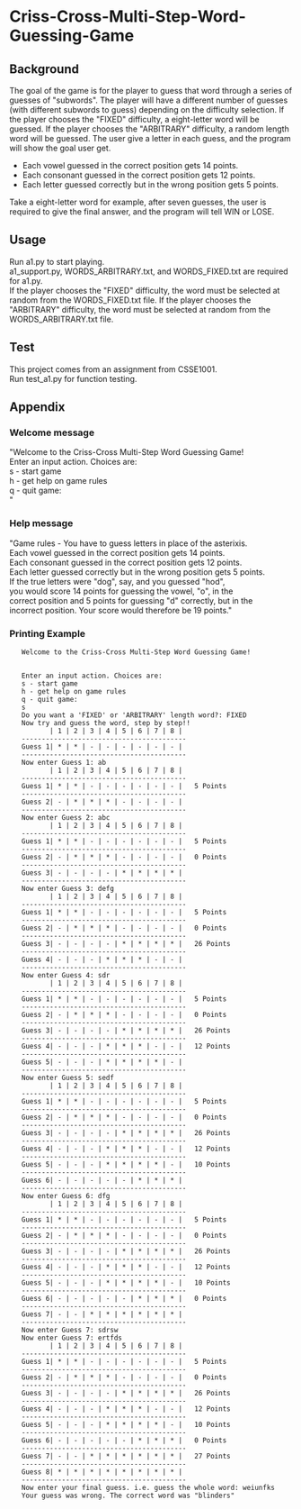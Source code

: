 # Criss-Cross-Multi-Step-Word-Guessing-Game
## Background
The goal of the game is for the player to guess that word through a series of guesses of "subwords". The player will have a different number of guesses (with different subwords to guess) depending on the difficulty selection. If the player chooses the "FIXED" difficulty, a eight-letter word will be guessed. If the player chooses the "ARBITRARY" difficulty, a random length word will be guessed. The user give a letter in each guess, and the program will show the goal user get.  
* Each vowel guessed in the correct position gets 14 points.
* Each consonant guessed in the correct position gets 12 points.
* Each letter guessed correctly but in the wrong position gets 5 points.  

Take a eight-letter word for example, after seven guesses, the user is required to give the final answer, and the program will tell WIN or LOSE.
## Usage
Run a1.py to start playing.  
a1_support.py, WORDS_ARBITRARY.txt, and WORDS_FIXED.txt are required for a1.py.  
If the player chooses the "FIXED" difficulty, the word must be selected at random from the WORDS_FIXED.txt file. If the player chooses the "ARBITRARY" difficulty, the word must be selected at random from the WORDS_ARBITRARY.txt file.  
## Test
This project comes from an assignment from CSSE1001.  
Run test_a1.py for function testing.
## Appendix
### Welcome message
"Welcome to the Criss-Cross Multi-Step Word Guessing Game!  
Enter an input action. Choices are:  
s - start game  
h - get help on game rules  
q - quit game:  
"  
### Help message
"Game rules - You have to guess letters in place of the asterixis.  
Each vowel guessed in the correct position gets 14 points.  
Each consonant guessed in the correct position gets 12 points.  
Each letter guessed correctly but in the wrong position gets 5 points.  
If the true letters were "dog", say, and you guessed "hod",  
you would score 14 points for guessing the vowel, "o", in the  
correct position and 5 points for guessing "d" correctly, but in the  
incorrect position. Your score would therefore be 19 points."  
### Printing Example
       Welcome to the Criss-Cross Multi-Step Word Guessing Game!


       Enter an input action. Choices are:
       s - start game
       h - get help on game rules
       q - quit game:
       s
       Do you want a 'FIXED' or 'ARBITRARY' length word?: FIXED
       Now try and guess the word, step by step!!
              | 1 | 2 | 3 | 4 | 5 | 6 | 7 | 8 |
       -----------------------------------------
       Guess 1| * | * | - | - | - | - | - | - |
       -----------------------------------------
       Now enter Guess 1: ab
              | 1 | 2 | 3 | 4 | 5 | 6 | 7 | 8 |
       -----------------------------------------
       Guess 1| * | * | - | - | - | - | - | - |   5 Points
       -----------------------------------------
       Guess 2| - | * | * | * | - | - | - | - |
       -----------------------------------------
       Now enter Guess 2: abc
              | 1 | 2 | 3 | 4 | 5 | 6 | 7 | 8 |
       -----------------------------------------
       Guess 1| * | * | - | - | - | - | - | - |   5 Points
       -----------------------------------------
       Guess 2| - | * | * | * | - | - | - | - |   0 Points
       -----------------------------------------
       Guess 3| - | - | - | - | * | * | * | * |
       -----------------------------------------
       Now enter Guess 3: defg
              | 1 | 2 | 3 | 4 | 5 | 6 | 7 | 8 |
       -----------------------------------------
       Guess 1| * | * | - | - | - | - | - | - |   5 Points
       -----------------------------------------
       Guess 2| - | * | * | * | - | - | - | - |   0 Points
       -----------------------------------------
       Guess 3| - | - | - | - | * | * | * | * |   26 Points
       -----------------------------------------
       Guess 4| - | - | - | * | * | * | - | - |
       -----------------------------------------
       Now enter Guess 4: sdr
              | 1 | 2 | 3 | 4 | 5 | 6 | 7 | 8 |
       -----------------------------------------
       Guess 1| * | * | - | - | - | - | - | - |   5 Points
       -----------------------------------------
       Guess 2| - | * | * | * | - | - | - | - |   0 Points
       -----------------------------------------
       Guess 3| - | - | - | - | * | * | * | * |   26 Points
       -----------------------------------------
       Guess 4| - | - | - | * | * | * | - | - |   12 Points
       -----------------------------------------
       Guess 5| - | - | - | * | * | * | * | - |
       -----------------------------------------
       Now enter Guess 5: sedf
              | 1 | 2 | 3 | 4 | 5 | 6 | 7 | 8 |
       -----------------------------------------
       Guess 1| * | * | - | - | - | - | - | - |   5 Points
       -----------------------------------------
       Guess 2| - | * | * | * | - | - | - | - |   0 Points
       -----------------------------------------
       Guess 3| - | - | - | - | * | * | * | * |   26 Points
       -----------------------------------------
       Guess 4| - | - | - | * | * | * | - | - |   12 Points
       -----------------------------------------
       Guess 5| - | - | - | * | * | * | * | - |   10 Points
       -----------------------------------------
       Guess 6| - | - | - | - | - | * | * | * |
       -----------------------------------------
       Now enter Guess 6: dfg
              | 1 | 2 | 3 | 4 | 5 | 6 | 7 | 8 |
       -----------------------------------------
       Guess 1| * | * | - | - | - | - | - | - |   5 Points
       -----------------------------------------
       Guess 2| - | * | * | * | - | - | - | - |   0 Points
       -----------------------------------------
       Guess 3| - | - | - | - | * | * | * | * |   26 Points
       -----------------------------------------
       Guess 4| - | - | - | * | * | * | - | - |   12 Points
       -----------------------------------------
       Guess 5| - | - | - | * | * | * | * | - |   10 Points
       -----------------------------------------
       Guess 6| - | - | - | - | - | * | * | * |   0 Points
       -----------------------------------------
       Guess 7| - | - | * | * | * | * | * | * |
       -----------------------------------------
       Now enter Guess 7: sdrsw
       Now enter Guess 7: ertfds
              | 1 | 2 | 3 | 4 | 5 | 6 | 7 | 8 |
       -----------------------------------------
       Guess 1| * | * | - | - | - | - | - | - |   5 Points
       -----------------------------------------
       Guess 2| - | * | * | * | - | - | - | - |   0 Points
       -----------------------------------------
       Guess 3| - | - | - | - | * | * | * | * |   26 Points
       -----------------------------------------
       Guess 4| - | - | - | * | * | * | - | - |   12 Points
       -----------------------------------------
       Guess 5| - | - | - | * | * | * | * | - |   10 Points
       -----------------------------------------
       Guess 6| - | - | - | - | - | * | * | * |   0 Points
       -----------------------------------------
       Guess 7| - | - | * | * | * | * | * | * |   27 Points
       -----------------------------------------
       Guess 8| * | * | * | * | * | * | * | * |
       -----------------------------------------
       Now enter your final guess. i.e. guess the whole word: weiunfks  
       Your guess was wrong. The correct word was "blinders"
